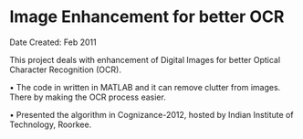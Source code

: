 # Image Enhancement for better OCR

Date Created: Feb 2011

This project deals with enhancement of Digital Images for better Optical Character Recognition (OCR).

•	The code in written in MATLAB and it can remove clutter from images. There by making the OCR process easier.

•	Presented the algorithm in Cognizance-2012, hosted by Indian Institute of Technology, Roorkee.
